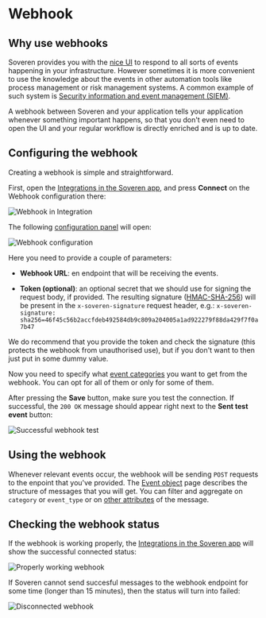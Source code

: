 # Webhook

## Why use webhooks

Soveren provides you with the [nice UI](../overview/#events) to respond to all sorts of events happening in your infrastructure. However sometimes it is more convenient to use the knowledge about the events in other automation tools like process management or risk management systems. A common example of such system is [Security information and event management (SIEM)](https://en.wikipedia.org/wiki/Security_information_and_event_management).

A webhook between Soveren and your application tells your application whenever something important happens, so that you don't even need to open the UI and your regular workflow is directly enriched and is up to date.

## Configuring the webhook

Creating a webhook is simple and straightforward.

First, open the [Integrations in the Soveren app](https://app.soveren.io/integrations/), and press **Connect** on the Webhook configuration there:

![Webhook in Integration](../../img/integration/integrations-list-webhook.png "Webhook in Integration")

The following [configuration panel](https://app.soveren.io/integrations/webhook/) will open:

![Webhook configuration](../../img/integration/webhook-config-emtpy.png "Webhook configuration")

Here you need to provide a couple of parameters:

* **Webhook URL**: en endpoint that will be receiving the events.

* **Token (optional)**: an optional secret that we should use for signing the request body, if provided. The resulting signature ([HMAC-SHA-256](https://en.wikipedia.org/wiki/HMAC)) will be present in the `x-soveren-signature` request header, e.g.: `x-soveren-signature: sha256=46f45c56b2accfdeb492584db9c809a204005a1ad922279f88da429f7f0a7b47`

We do recommend that you provide the token and check the signature (this protects the webhook from unauthorised use), but if you don't want to then just put in some dummy value.

Now you need to specify what [event categories](../event-objects/#event-categories) you want to get from the webhook. You can opt for all of them or only for some of them.

After pressing the **Save** button, make sure you test the connection. If successful, the `200 OK` message should appear right next to the **Sent test event** button:

![Successful webhook test](../../img/integration/webhook-config-full.png "Successful webhook test")

## Using the webhook

Whenever relevant events occur, the webhook will be sending `POST` requests to the enpoint that you've provided. The [Event object](../event-objects/) page describes the structure of messages that you will get. You can filter and aggregate on `category` or `event_type` or on [other attributes](../event-objects/#what-are-event-objects-in-soveren) of the message.

## Checking the webhook status

If the webhook is working properly, the [Integrations in the Soveren app](https://app.soveren.io/integrations/) will show the successful connected status:

![Properly working webhook](../../img/integration/webhook-connected.png "Properly working webhook")

If Soveren cannot send succesful messages to the webhook endpoint for some time (longer than 15 minutes), then the status will turn into failed:

![Disconnected webhook](../../img/integration/webhook-disconnected.png "Disconnected webhook")
